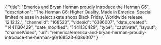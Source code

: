 {
    "title": "Emerica and Bryan Herman proudly introduce the Herman G6",
    "description": "The Herman G6: Higher Quality, Made in Emerica. Special limited release in select skate shops Black Friday. Worldwide release 12.12.12.",
    "channelid": "168523",
    "videoid": "6386007",
    "date_created": "1441130429",
    "date_modified": "1441130429",
    "type": "captivate",
    "layout": "channelVideo",
    "url": "\/emerica\/emerica-and-bryan-herman-proudly-introduce-the-herman-g6\/168523-6386007"
}